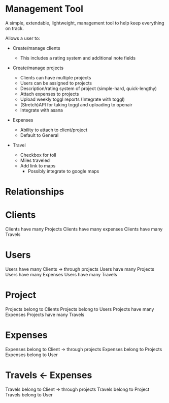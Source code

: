 Management Tool
==============

A simple, extendable, lightweight, management tool to help keep everything on track.

Allows a user to:
- Create/manage clients
	- This includes a rating system and additional note fields
- Create/manage projects
	- Clients can have multiple projects
	- Users can be assigned to projects
	- Description/rating system of project (simple-hard, quick-lengthy)
	- Attach expenses to projects
	- Upload weekly toggl reports (Integrate with toggl)
	- (Stretch)API for taking toggl and uploading to openair
	- Integrate with asana
	
- Expenses
	- Ability to attach to client/project
	- Default to General
- Travel
	- Checkbox for toll
	- Miles traveled
	- Add link to maps
		- Possibly integrate to google maps



Relationships
===

Clients
=
Clients have many Projects
Clients have many expenses
Clients have many Travels

Users
=
Users have many Clients -> through projects
Users have many Projects
Users have many Expenses
Users have many Travels


Project
=
Projects belong to Clients
Projects belong to Users
Projects have many Expenses
Projects have many Travels

Expenses
=
Expenses belong to Client -> through projects
Expenses belong to Projects
Expenses belong to User

Travels <- Expenses
=
Travels belong to Client -> through projects
Travels belong to Project
Travels belong to User